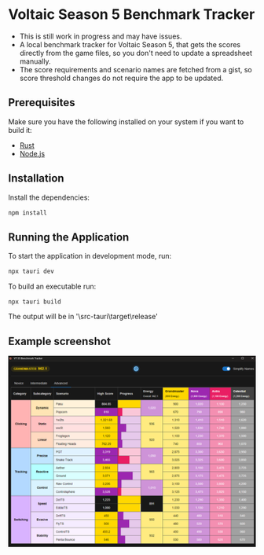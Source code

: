 # Voltaic Season 5 Benchmark Tracker

- This is still work in progress and may have issues.
- A local benchmark tracker for Voltaic Season 5, that gets the scores directly from the game files, so you don't need to update a spreadsheet manually.
- The score requirements and scenario names are fetched from a gist, so score threshold changes do not require the app to be updated.

## Prerequisites

Make sure you have the following installed on your system if you want to build it:

- [Rust](https://www.rust-lang.org/tools/install)
- [Node.js](https://nodejs.org/)

## Installation

Install the dependencies:
```sh
npm install
```

## Running the Application

To start the application in development mode, run:
```sh
npx tauri dev
```

To build an executable run:
```
npx tauri build
```
The output will be in '\src-tauri\target\release'
## Example screenshot

![Image of tool](image.png)